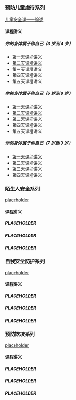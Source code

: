 ### 预防儿童虐待系列

[儿童安全课——综述](chapter1.md)

#### 课程讲义

##### 你的身体属于你自己（3 岁到 4 岁）
* [第一天课程讲义](chapter1.1.1.md)
* [第二天课程讲义](chapter1.1.2.md)
* 第三天课程讲义
* 第四天课程讲义
* 第五天课程讲义

##### 你的身体属于你自己（5 岁到 6 岁）
* [第一天课程讲义](chapter1.2.1.md)
* [第二天课程讲义](chapter1.2.2.md)
* 第三天课程讲义
* 第四天课程讲义
* 第五天课程讲义

##### 你的身体属于你自己（7 岁到 9 岁）
* [第一天课程讲义](chapter1.3.1.md)
* 第二天课程讲义
* 第三天课程讲义
* 第四天课程讲义

### 陌生人安全系列

[placeholder](chapter1.md)

#### 课程讲义

##### PLACEHOLDER

##### PLACEHOLDER

##### PLACEHOLDER

### 自我安全防护系列

[placeholder](chapter1.md)

#### 课程讲义

##### PLACEHOLDER

##### PLACEHOLDER

##### PLACEHOLDER

### 预防欺凌系列

[placeholder](chapter1.md)

#### 课程讲义

##### PLACEHOLDER

##### PLACEHOLDER

##### PLACEHOLDER
